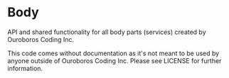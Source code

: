 # Body

API and shared functionality for all body parts (services) created by Ouroboros
Coding Inc.

This code comes without documentation as it's not meant to be used by anyone
outside of Ouroboros Coding Inc. Please see LICENSE for further information.